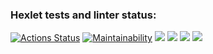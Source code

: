 ### Hexlet tests and linter status:
[![Actions Status](https://github.com/MooNMaN304/python-project-49/actions/workflows/hexlet-check.yml/badge.svg)](https://github.com/MooNMaN304/python-project-49/actions)
[![Maintainability](https://api.codeclimate.com/v1/badges/ec7ee1436db4842256f1/maintainability)](https://codeclimate.com/github/MooNMaN304/python-project-49/maintainability)
<a href="https://asciinema.org/a/1blaYuhx5sxFXxTiHYVdXRzdQ" target="_blank"><img src="https://asciinema.org/a/1blaYuhx5sxFXxTiHYVdXRzdQ.svg" /></a>
<a href="https://asciinema.org/a/661788" target="_blank"><img src="https://asciinema.org/a/661788.svg" /></a>
<a href="https://asciinema.org/a/661862" target="_blank"><img src="https://asciinema.org/a/661862.svg" /></a>
<a href="https://asciinema.org/a/661914" target="_blank"><img src="https://asciinema.org/a/661914.svg" /></a>
